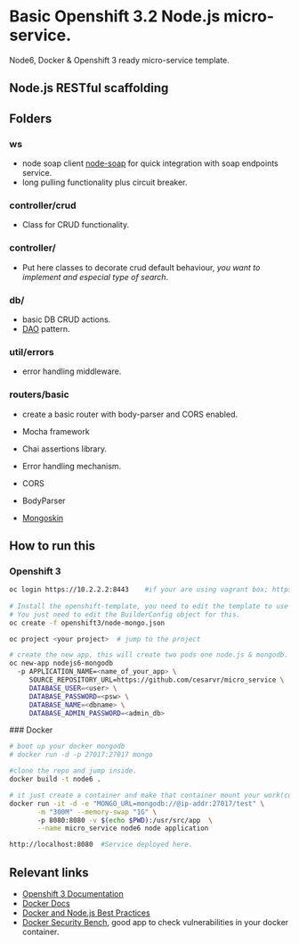 # Basic Openshift 3.2 Node.js micro-service.

Node6, Docker & Openshift 3 ready micro-service template.

## Node.js RESTful scaffolding

## Folders

### ws
  - node soap client [node-soap](https://github.com/vpulim/node-soap) for quick integration with soap endpoints service.
  - long pulling functionality plus circuit breaker.

### controller/crud
  - Class for CRUD functionality.

### controller/
  - Put here classes to decorate crud default behaviour, *you want to implement and especial type of search*.

### db/
  - basic DB CRUD actions.
  - [DAO](https://en.wikipedia.org/wiki/Data_access_object) pattern.

### util/errors
  - error handling middleware.

### routers/basic
  - create a basic router with body-parser and CORS enabled.

- Mocha framework
- Chai assertions library.
- Error handling mechanism.
- CORS
- BodyParser
- [Mongoskin](https://github.com/kissjs/node-mongoskin)

## How to run this

### Openshift 3

```sh
oc login https://10.2.2.2:8443    #if your are using vagrant box; https://ip-addr:8443 otherwise.   
 
# Install the openshift-template, you need to edit the template to use the appropiate builder-image for Node.js v6. 
# You just need to edit the BuilderConfig object for this.  
oc create -f openshift3/node-mongo.json

oc project <your project>  # jump to the project 

# create the new app, this will create two pods one node.js & mongodb. 
oc new-app nodejs6-mongodb  
  -p APPLICATION_NAME=<name_of_your_app> \
     SOURCE_REPOSITORY_URL=https://github.com/cesarvr/micro_service \ 
     DATABASE_USER=<user> \
     DATABASE_PASSWORD=<psw> \
     DATABASE_NAME=<dbname> \ 
     DATABASE_ADMIN_PASSWORD=<admin_db>          
```

### Docker

```sh
# boot up your docker mongodb
# docker run -d -p 27017:27017 mongo

#clone the repo and jump inside.
docker build -t node6 .

# it just create a container and make that container mount your work(current) folder. 
docker run -it -d -e "MONGO_URL=mongodb://@ip-addr:27017/test" \
       -m "300M" --memory-swap "1G" \ 
       -p 8080:8080 -v $(echo $PWD):/usr/src/app  \
       --name micro_service node6 node application 
```

```sh
http://localhost:8080  #Service deployed here.
```
## Relevant links
  - [Openshift 3 Documentation](https://docs.openshift.com/enterprise/3.0/dev_guide/index.html) 
  - [Docker Docs](https://docs.docker.com/)
  - [Docker and Node.js Best Practices](https://github.com/nodejs/docker-node/blob/master/docs/BestPractices.md)
  - [Docker Security Bench](https://github.com/docker/docker-bench-security), good app to check vulnerabilities in your docker container.
